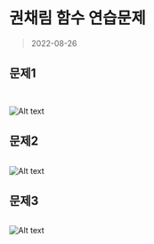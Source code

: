 # 권채림 함수 연습문제

> 2022-08-26

## 문제1
 
 ```javascript



 ```
 ![Alt text](./01.png)

## 문제2
 
 ```javascript


 ```
 ![Alt text](./02.png)

 ## 문제3

 ```javascript
 

 ```
![Alt text](./05.png)



